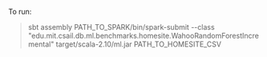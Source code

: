 To run:

> sbt assembly
> PATH_TO_SPARK/bin/spark-submit --class "edu.mit.csail.db.ml.benchmarks.homesite.WahooRandomForestIncremental" target/scala-2.10/ml.jar PATH_TO_HOMESITE_CSV
